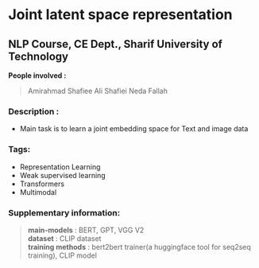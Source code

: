 # Joint latent space representation
## NLP Course, CE Dept., Sharif University of Technology

**People involved :** <br/>
>Amirahmad Shafiee
>Ali Shafiei
>Neda Fallah

### Description :
* Main task is to learn a joint embedding space for Text and image data

### Tags:
* Representation Learning
* Weak supervised learning
* Transformers
* Multimodal

### Supplementary information:<br/>
>**main-models** : BERT, GPT, VGG V2<br/>
>**dataset** : CLIP dataset<br/>
>**training methods** : bert2bert trainer(a huggingface tool for seq2seq training), CLIP model  

